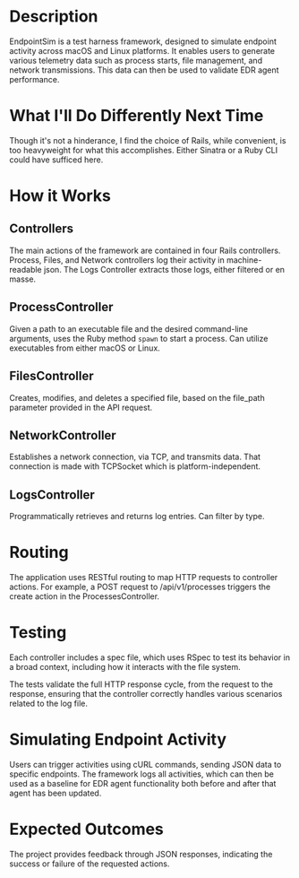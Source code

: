 # Description
EndpointSim is a test harness framework, designed to simulate endpoint activity across macOS and Linux platforms. It enables users to generate various telemetry data such as process starts, file management, and network transmissions. This data can then be used to validate EDR agent performance.

# What I'll Do Differently Next Time
Though it's not a hinderance, I find the choice of Rails, while convenient, is too heavyweight for what this accomplishes. Either Sinatra or a Ruby CLI could have sufficed here. 

# How it Works

## Controllers
The main actions of the framework are contained in four Rails controllers. Process, Files, and Network controllers log their activity in machine-readable json. The Logs Controller extracts those logs, either filtered or en masse.

## ProcessController
Given a path to an executable file and the desired command-line arguments, uses the Ruby method `spawn` to start a process.
Can utilize executables from either macOS or Linux.

## FilesController
Creates, modifies, and deletes a specified file, based on the file_path parameter provided in the API request.

## NetworkController
Establishes a network connection, via TCP, and transmits data. That connection is made with TCPSocket which is platform-independent.

## LogsController 
Programmatically retrieves and returns log entries. Can filter by type.

# Routing
The application uses RESTful routing to map HTTP requests to controller actions. For example, a POST request to /api/v1/processes triggers the create action in the ProcessesController.

# Testing
Each controller includes a spec file, which uses RSpec to test its behavior in a broad context, including how it interacts with the file system.

The tests validate the full HTTP response cycle, from the request to the response, ensuring that the controller correctly handles various scenarios related to the log file.

# Simulating Endpoint Activity
Users can trigger activities using cURL commands, sending JSON data to specific endpoints. The framework logs all activities, which can then be used as a baseline for EDR agent functionality both before and after that agent has been updated.

# Expected Outcomes
The project provides feedback through JSON responses, indicating the success or failure of the requested actions.

